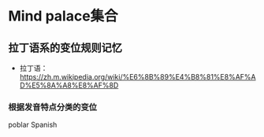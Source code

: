 # Mind palace集合
## 拉丁语系的变位规则记忆
- 拉丁语： https://zh.m.wikipedia.org/wiki/%E6%8B%89%E4%B8%81%E8%AF%AD%E5%8A%A8%E8%AF%8D

### 根据发音特点分类的变位
poblar Spanish
